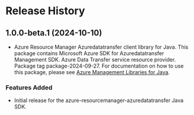 # Release History

## 1.0.0-beta.1 (2024-10-10)

- Azure Resource Manager Azuredatatransfer client library for Java. This package contains Microsoft Azure SDK for Azuredatatransfer Management SDK. Azure Data Transfer service resource provider. Package tag package-2024-09-27. For documentation on how to use this package, please see [Azure Management Libraries for Java](https://aka.ms/azsdk/java/mgmt).
### Features Added

- Initial release for the azure-resourcemanager-azuredatatransfer Java SDK.
